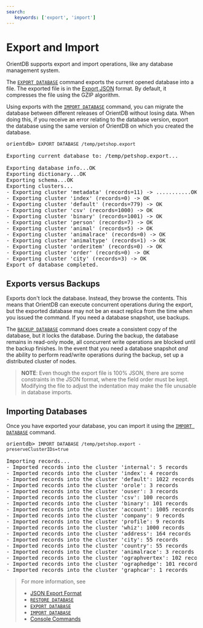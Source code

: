 ```yaml
---
search: 
   keywords: ['export', 'import']
---
```


# Export and Import

OrientDB supports export and import operations, like any database management system.

The [`EXPORT DATABASE`](Console-Command-Export.md) command exports the current opened database into a file.  The exported file is in the [Export JSON](Export-Format.md) format.  By default, it compresses the file using the GZIP algorithm.

Using exports with the [`IMPORT DATABASE`](Console-Command-Import.md) command, you can migrate the database between different releases of OrientDB without losing data.  When doing this, if you receive an error relating to the database version, export the database using the same version of OrientDB on which you created the database.


<pre>
orientdb> <code class='lang-sql userinput'>EXPORT DATABASE /temp/petshop.export</code>

Exporting current database to: /temp/petshop.export...

Exporting database info...OK
Exporting dictionary...OK
Exporting schema...OK
Exporting clusters...
- Exporting cluster 'metadata' (records=11) -> ...........OK
- Exporting cluster 'index' (records=0) -> OK
- Exporting cluster 'default' (records=779) -> OK
- Exporting cluster 'csv' (records=1000) -> OK
- Exporting cluster 'binary' (records=1001) -> OK
- Exporting cluster 'person' (records=7) -> OK
- Exporting cluster 'animal' (records=5) -> OK
- Exporting cluster 'animalrace' (records=0) -> OK
- Exporting cluster 'animaltype' (records=1) -> OK
- Exporting cluster 'orderitem' (records=0) -> OK
- Exporting cluster 'order' (records=0) -> OK
- Exporting cluster 'city' (records=3) -> OK
Export of database completed.
</pre>


## Exports versus Backups

Exports don't lock the database.  Instead, they browse the contents.  This means that OrientDB can execute concurrent operations during the export, but the exported database may not be an exact replica from the time when you issued the command.  If you need a database snapshot, use backups.

The [`BACKUP DATABASE`](Console-Command-Backup.md) command does create a consistent copy of the database, but it locks the database.  During the backup, the database remains in read-only mode, all concurrent write operations are blocked until the backup finishes.  In the event that you need a database snapshot *and* the ability to perform read/write operations during the backup, set up a distributed cluster of nodes.

>**NOTE**: Even though the export file is 100% JSON, there are some constraints in the JSON format, where the field order must be kept.  Modifying the file to adjust the indentation may make the file unusable in database imports.

## Importing Databases

Once you have exported your database, you can import it using the [`IMPORT DATABASE`](Console-Command-Import.md) command.

<pre>
orientdb> <code class='lang-sql userinput'>IMPORT DATABASE /temp/petshop.export -preserveClusterIDs=true</code>

Importing records...
- Imported records into the cluster 'internal': 5 records
- Imported records into the cluster 'index': 4 records
- Imported records into the cluster 'default': 1022 records
- Imported records into the cluster 'orole': 3 records
- Imported records into the cluster 'ouser': 3 records
- Imported records into the cluster 'csv': 100 records
- Imported records into the cluster 'binary': 101 records
- Imported records into the cluster 'account': 1005 records
- Imported records into the cluster 'company': 9 records
- Imported records into the cluster 'profile': 9 records
- Imported records into the cluster 'whiz': 1000 records
- Imported records into the cluster 'address': 164 records
- Imported records into the cluster 'city': 55 records
- Imported records into the cluster 'country': 55 records
- Imported records into the cluster 'animalrace': 3 records
- Imported records into the cluster 'ographvertex': 102 records
- Imported records into the cluster 'ographedge': 101 records
- Imported records into the cluster 'graphcar': 1 records
</pre>


>For more information, see
>
>- [JSON Export Format](Export-Format.md)
>- [`RESTORE DATABASE`](Console-Command-Restore.md)
>- [`EXPORT DATABASE`](Console-Command-Export.md)
>- [`IMPORT DATABASE`](Console-Command-Import.md)
>- [Console Commands](Console-Commands.md)
